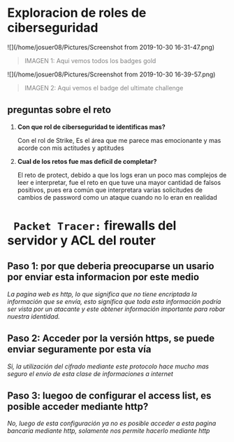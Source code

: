 # Exploracion de roles de ciberseguridad

![](/home/josuer08/Pictures/Screenshot from 2019-10-30 16-31-47.png)

> <p style="color:grey">IMAGEN 1: Aqui vemos todos los badges gold</p>

![](/home/josuer08/Pictures/Screenshot from 2019-10-30 16-39-57.png)

> <p style="color:grey">IMAGEN 2: Aqui vemos el badge del ultimate challenge</p>

## preguntas sobre el reto

1. __Con que rol de ciberseguridad te identificas mas?__

   Con el rol de Strike, Es el área que me parece mas emocionante y mas acorde con mis actitudes y aptitudes

2. __Cual de los retos fue mas deficil de completar?__

   El reto de protect, debido a que los logs eran un poco mas complejos de leer e interpretar, fue el reto en que tuve una mayor cantidad de falsos positivos, pues era común que interpretara varias solicitudes de cambios de password como un ataque cuando no lo eran en realidad

# ` Packet Tracer:` firewalls del servidor y ACL del router

## Paso 1: por que deberia preocuparse un usario por enviar esta informacion por este medio

_La pagina web es http, lo que significa que no tiene encriptada la información que se envía, esto significa que toda esta información podría ser vista por un atacante y este obtener información importante para robar nuestra identidad._

## Paso 2: Acceder por la versión https, se puede enviar seguramente por esta vía

_Si, la utilización del cifrado mediante este protocolo hace mucho mas seguro el envio de esta clase de informaciones a internet_

## Paso 3: luegoo de configurar el access list, es posible acceder mediante http?

_No, luego de esta configuración ya no es posible acceder a esta pagina bancaria mediante http, solamente nos permite hacerlo mediante http_